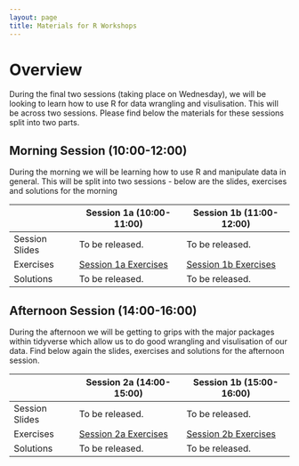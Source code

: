 ```yaml
---
layout: page
title: Materials for R Workshops
---
```


# Overview

During the final two sessions (taking place on Wednesday), we will be looking to learn how to use R for data wrangling and visulisation. This will be across two sessions. Please find below the materials for these sessions split into two parts.

## Morning Session (10:00-12:00)
During the morning we will be learning how to use R and manipulate data in general. This will be split into two sessions - below are the slides, exercises and solutions for the morning

|              | Session 1a (10:00-11:00)                | Session 1b  (11:00-12:00)               |
| ------------ | --------------------------------------- | --------------------------------------- |
| Session Slides | To be released. | To be released. |
| Exercises    | [Session 1a Exercises](/files/RSessions/Session1a_Exercises.rmd) | [Session 1b Exercises](/files/RSessions/Session1b_Exercises.rmd) |
| Solutions    | To be released. | To be released. |

## Afternoon Session (14:00-16:00)
During the afternoon we will be getting to grips with the major packages within tidyverse which allow us to do good wrangling and visulisation of our data. Find below again the slides, exercises and solutions for the afternoon session.

|              | Session 2a (14:00-15:00)                | Session 1b (15:00-16:00)                |
| ------------ | --------------------------------------- | --------------------------------------- |
| Session Slides | To be released. | To be released. |
| Exercises    | [Session 2a Exercises](/files/RSessions/Session2a_Exercises.rmd) | [Session 2b Exercises](/files/RSessions/Session2b_Exercises.rmd) |
| Solutions    | To be released. | To be released. |
